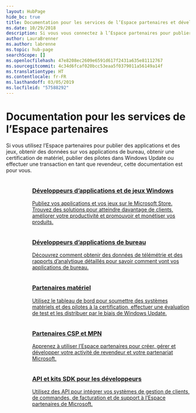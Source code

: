 ```yaml
---
layout: HubPage
hide_bc: true
title: Documentation pour les services de l’Espace partenaires et développeurs
ms.date: 10/29/2018
description: Si vous vous connectez à l’Espace partenaires pour publier des applications, obtenir des données sur vos applications de bureau, obtenir une certification de matériel, publier des pilotes dans Windows Update ou effectuer une transaction en tant que revendeur, cette documentation est pour vous.
author: LauraBrenner
ms.author: labrenne
ms.topic: hub-page
searchScope: []
ms.openlocfilehash: 47e8208ec2609e6591d617f2431a635e81112767
ms.sourcegitcommit: 4c34d6fcaf020bcc53eaa5f0379011a56149a14f
ms.translationtype: HT
ms.contentlocale: fr-FR
ms.lasthandoff: 03/05/2019
ms.locfileid: "57588292"
---
```

<div id="main" class="v2">
    <div class="container">
        <h1>Documentation pour les services de l’Espace partenaires</h1>
        <p>Si vous utilisez l’Espace partenaires pour publier des applications et des jeux, obtenir des données sur vos applications de bureau, obtenir une certification de matériel, publier des pilotes dans Windows Update ou effectuer une transaction en tant que revendeur, cette documentation est pour vous.</p>
        <ul class="pivots" style="list-style:none;margin:0;">
            <li>
                <a href="#products"></a>
                <ul id="products" style="list-style:none;margin:0;">
                    <li>
                        <a href="#products1"></a>
                        <ul id="products1" class="cardsC cols cols3" style="list-style:none;margin:0;">
                            <li>
                                <a href="https://docs.microsoft.com/windows/uwp/publish/">
                                    <div class="cardSize">
                                        <div class="cardPadding">
                                            <div class="card">
                                                <div class="cardImageOuter">
                                                    <div class="cardImage bgdAccent1">
                                                        <img alt="" src="https://docs.microsoft.com/media/hubs/windows/win_hardware-dev-2.svg" data-linktype="external">
                                                    </div>
                                                </div>
                                                <div class="cardText">
                                                    <h3>Développeurs d’applications et de jeux Windows</h3>
                                                    <p>Publiez vos applications et vos jeux sur le Microsoft Store. Trouvez des solutions pour atteindre davantage de clients, améliorer votre productivité et promouvoir et monétiser vos produits.</p>
                                                </div>
                                            </div>
                                        </div>
                                    </div>
                                </a>
                            </li>
                            <li>
                                <a href="https://msdn.microsoft.com/library/windows/desktop/mt826504(v=vs.85).aspx">
                                    <div class="cardSize">
                                        <div class="cardPadding">
                                            <div class="card">
                                                <div class="cardImageOuter">
                                                    <div class="cardImage bgdAccent1">
                                                        <img alt="" src="https://docs.microsoft.com/media/illustrations/sql-analytics-service.svg" data-linktype="external">
                                                    </div>
                                                </div>
                                                <div class="cardText">
                                                    <h3>Développeurs d’applications de bureau</h3>
                                                    <p>Découvrez comment obtenir des données de télémétrie et des rapports d’analytique détaillés pour savoir comment vont vos applications de bureau.</p>
                                                </div>
                                            </div>
                                        </div>
                                    </div>
                                </a>
                            </li>
                            <li>
                                <a href="https://docs.microsoft.com/windows-hardware/drivers/dashboard/">
                                    <div class="cardSize">
                                        <div class="cardPadding">
                                            <div class="card">
                                                <div class="cardImageOuter">
                                                    <div class="cardImage bgdAccent1">
                                                        <img alt="" src="https://docs.microsoft.com/media/hubs/systemcenter/system-center-configuration.svg" data-linktype="external">
                                                    </div>
                                                </div>
                                                <div class="cardText">
                                                    <h3>Partenaires matériel</h3>
                                                    <p>Utilisez le tableau de bord pour soumettre des systèmes matériels et des pilotes à la certification, effectuer une évaluation de test et les distribuer par le biais de Windows Update.</p>
                                                </div>
                                            </div>
                                        </div>
                                    </div>
                                </a>
                            </li>
                            <li>
                                <a href="/partner-center/">
                                    <div class="cardSize">
                                        <div class="cardPadding">
                                            <div class="card">
                                                <div class="cardImageOuter">
                                                    <div class="cardImage bgdAccent1">
                                                        <img alt="" src="https://docs.microsoft.com/media/hubs/ems/ems_device-app-mgmt-1.svg" data-linktype="external">
                                                    </div>
                                                </div>
                                                <div class="cardText">
                                                    <h3>Partenaires CSP et MPN</h3>
                                                    <p>Apprenez à utiliser l’Espace partenaires pour créer, gérer et développer votre activité de revendeur et votre partenariat Microsoft.</p>
                                                </div>
                                            </div>
                                        </div>
                                    </div>
                                </a>
                            </li>
                            <li>
                                <a href="/partner-center/develop/">
                                    <div class="cardSize">
                                        <div class="cardPadding">
                                            <div class="card">
                                                <div class="cardImageOuter">
                                                    <div class="cardImage bgdAccent1">
                                                        <img alt="" src="https://docs.microsoft.com/azure/media/index/azure_fundamentals.svg" data-linktype="external">
                                                    </div>
                                                </div>
                                                <div class="cardText">
                                                    <h3>API et kits SDK pour les développeurs</h3>
                                                    <p>Utilisez des API pour intégrer vos systèmes de gestion de clients, de commandes, de facturation et de support à l’Espace partenaires de Microsoft.</p>
                                                </div>
                                            </div>
                                        </div>
                                    </div>
                                </a>
                            </li>
                        </ul>
                    </li>
                </ul>
            </li>
        </ul>
    </div>
</div>